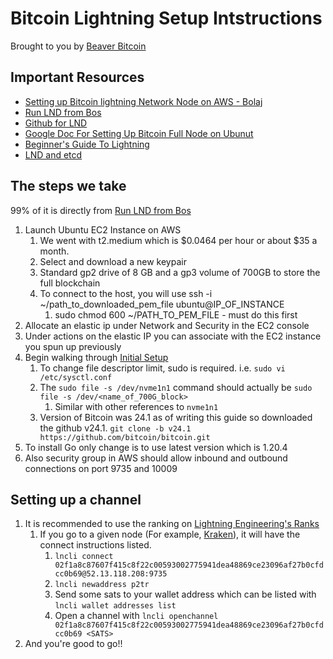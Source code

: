 # Bitcoin Lightning Setup Intstructions

Brought to you by [Beaver Bitcoin](www.beaverbitcoin.com)

## Important Resources

* [Setting up Bitcoin lightning Network Node on AWS - Bolaj](https://thebolaji.hashnode.dev/setting-up-bitcoin-lightning-network-node-on-aws)
* [Run LND from Bos](https://github.com/alexbosworth/run-lnd)
* [Github for LND](https://github.com/lightningnetwork/lnd)
* [Google Doc For Setting Up Bitcoin Full Node on Ubunut](https://docs.google.com/document/d/1onvHPDCM00BsEoKa4AXp8cvCwymSCp6q6s8pyKd4k9g/edit)
* [Beginner's Guide To Lightning](https://blog.bitfinex.com/trading/the-lightning-nodes-a-beginners-guide/)
* [LND and etcd](https://docs.lightning.engineering/lightning-network-tools/lnd/etcd)

## The steps we take

99% of it is directly from [Run LND from Bos](https://github.com/alexbosworth/run-lnd)

1. Launch Ubuntu EC2 Instance on AWS
    1. We went with t2.medium which is $0.0464 per hour or about $35 a month.
    1. Select and download a new keypair
    1. Standard gp2 drive of 8 GB and a gp3 volume of 700GB to store the full blockchain
    1. To connect to the host, you will use ssh -i ~/path_to_downloaded_pem_file ubuntu@IP_OF_INSTANCE
        1. sudo chmod 600 ~/PATH_TO_PEM_FILE - must do this first
1. Allocate an elastic ip under Network and Security in the EC2 console
1. Under actions on the elastic IP you can associate with the EC2 instance you spun up previously
1. Begin walking through [Initial Setup](https://github.com/alexbosworth/run-lnd#initial-setup)
    1. To change file descriptor limit, sudo is required. i.e. `sudo vi /etc/sysctl.conf`
    1. The `sudo file -s /dev/nvme1n1` command should actually be `sudo file -s /dev/<name_of_700G_block>`
        1. Similar with other references to `nvme1n1`
    1. Version of Bitcoin was 24.1 as of writing this guide so downloaded the github v24.1. `git clone -b v24.1 https://github.com/bitcoin/bitcoin.git`
1. To install Go only change is to use latest version which is 1.20.4
1. Also security group in AWS should allow inbound and outbound connections on port 9735 and 10009

## Setting up a channel

1. It is recommended to use the ranking on [Lightning Engineering's Ranks](https://terminal.lightning.engineering/)
    1. If you go to a given node (For example, [Kraken](https://terminal.lightning.engineering/02f1a8c87607f415c8f22c00593002775941dea48869ce23096af27b0cfdcc0b69/)), it will have the connect instructions listed.
        1. `lncli connect 02f1a8c87607f415c8f22c00593002775941dea48869ce23096af27b0cfdcc0b69@52.13.118.208:9735`
        1. `lncli newaddress p2tr`
        1. Send some sats to your wallet address which can be listed with `lncli wallet addresses list`
        1. Open a channel with `lncli openchannel 02f1a8c87607f415c8f22c00593002775941dea48869ce23096af27b0cfdcc0b69 <SATS>`
1. And you're good to go!!
